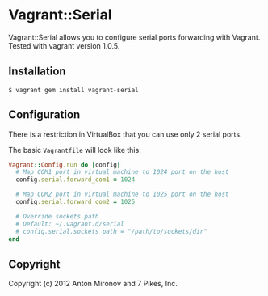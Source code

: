 # Vagrant::Serial

Vagrant::Serial allows you to configure serial ports forwarding with Vagrant.
Tested with vagrant version 1.0.5.

## Installation

    $ vagrant gem install vagrant-serial

## Configuration

There is a restriction in VirtualBox that you can use only 2 serial ports.

The basic `Vagrantfile` will look like this:

```ruby
Vagrant::Config.run do |config|
  # Map COM1 port in virtual machine to 1024 port on the host
  config.serial.forward_com1 = 1024

  # Map COM2 port in virtual machine to 1025 port on the host
  config.serial.forward_com2 = 1025

  # Override sockets path
  # Default: ~/.vagrant.d/serial
  # config.serial.sockets_path = "/path/to/sockets/dir"
end
```

## Copyright
Copyright (c) 2012 Anton Mironov and 7 Pikes, Inc.
